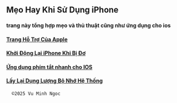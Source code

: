 
## Mẹo Hay Khi Sử Dụng iPhone

#### trang này tổng hợp mẹo và thủ thuật cũng như ứng dụng cho ios


#### [Trang Hỗ Trợ Của Apple](https://support.apple.com/vi-vn/docs)

#### [Khởi Động Lại iPhone Khi Bị Đơ](https://support.apple.com/vi-vn/guide/iphone/iph8903c3ee6/18.0/ios/18.0)

#### [Ứng dụng phím tắt nhanh cho IOS](https://github.com/vuminhngocpt/App-ho-tro-nguoi-khiem-thi)

#### [Lấy Lại Dụng Lượng Bộ Nhớ Hệ Thống](https://github.com/vuminhngocpt/laylaidungluongios)


      ©️2025 Vu Minh Ngoc
